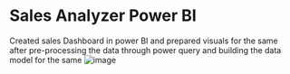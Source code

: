 # Sales Analyzer Power BI

Created  sales Dashboard in power BI and prepared visuals for the same after pre-processing the data through power query and building the data model for the same
![image](https://github.com/anubhav1535/Sales-Analyzer-Power-BI/assets/64795358/4f640d84-f665-4301-add2-019b4a318496)
